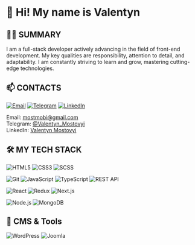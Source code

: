 # 👋 Hi! My name is Valentyn

## 🧑‍💻 SUMMARY

I am a full-stack developer actively advancing in the field of front-end development. My key qualities are responsibility, attention to detail, and adaptability. I am constantly striving to learn and grow, mastering cutting-edge technologies.

## 📫 CONTACTS

[![Email](https://img.shields.io/badge/-Email-D14836?logo=gmail&logoColor=white)](mailto:mostmobi@gmail.com)
[![Telegram](https://img.shields.io/badge/-Telegram-2CA5E0?logo=telegram&logoColor=white)](https://t.me/Valentyn_Mostovyi)
[![LinkedIn](https://img.shields.io/badge/-LinkedIn-0077B5?logo=linkedin&logoColor=white)](https://www.linkedin.com/in/valentyn-mostovyi/)

Email: <mostmobi@gmail.com>  
Telegram: [@Valentyn_Mostovyi](https://t.me/Valentyn_Mostovyi)  
LinkedIn: [Valentyn Mostovyi](https://www.linkedin.com/in/valentyn-mostovyi/)

## 🛠️ MY TECH STACK

![HTML5](https://img.shields.io/badge/-HTML5-E34F26?logo=html5&logoColor=white)
![CSS3](https://img.shields.io/badge/-CSS3-1572B6?logo=css3&logoColor=white)
![SCSS](https://img.shields.io/badge/-SCSS-CC6699?logo=sass&logoColor=white)

![Git](https://img.shields.io/badge/-Git-F05032?logo=git&logoColor=white)
![JavaScript](https://img.shields.io/badge/-JavaScript-F7DF1E?logo=javascript&logoColor=black)
![TypeScript](https://img.shields.io/badge/-TypeScript-3178C6?logo=typescript&logoColor=white)
![REST API](https://img.shields.io/badge/-REST%20API-0096FF?logo=api&logoColor=white)

![React](https://img.shields.io/badge/-React-61DAFB?logo=react&logoColor=white)
![Redux](https://img.shields.io/badge/-Redux-764ABC?logo=redux&logoColor=white)
![Next.js](https://img.shields.io/badge/-Next.js-000000?logo=next.js&logoColor=white)

![Node.js](https://img.shields.io/badge/-Node.js-339933?logo=node.js&logoColor=white)
![MongoDB](https://img.shields.io/badge/-MongoDB-47A248?logo=mongodb&logoColor=white)

## 🧩 CMS & Tools

![WordPress](https://img.shields.io/badge/-WordPress-21759B?logo=wordpress&logoColor=white)
![Joomla](https://img.shields.io/badge/-Joomla-5091CD?logo=joomla&logoColor=white)
